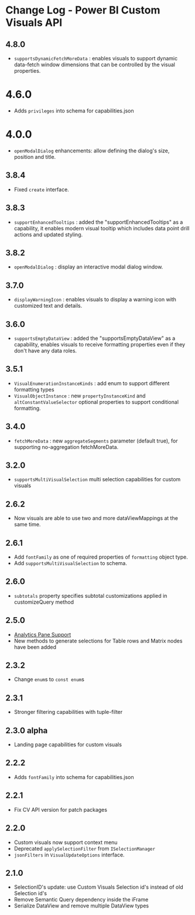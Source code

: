# Change Log - Power BI Custom Visuals API

## 4.8.0
 * `supportsDynamicFetchMoreData` : enables visuals to support dynamic data-fetch window dimensions that can be controlled by the visual properties.
# 4.6.0
* Adds `privileges` into schema for capabilities.json

# 4.0.0
* `openModalDialog` enhancements: allow defining the dialog's size, position and title.

## 3.8.4
* Fixed `create` interface.

## 3.8.3
* `supportEnhancedTooltips` : added the "supportEnhancedTooltips" as a capability, it enables modern visual tooltip which includes data point drill actions and updated styling.

## 3.8.2
* `openModalDialog` : display an interactive modal dialog window.

## 3.7.0
* `displayWarningIcon` : enables visuals to display a warning icon with customized text and details.

## 3.6.0
* `supportsEmptyDataView` : added the "supportsEmptyDataView" as a capability, enables visuals to receive formatting properties even if they don't have any data roles.

## 3.5.1
* `VisualEnumerationInstanceKinds` : add enum to support different formatting types
* `VisualObjectInstance` : new `propertyInstanceKind` and `altConstantValueSelector` optional properties to support conditional formatting.


## 3.4.0
* `fetchMoreData` : new `aggregateSegments` parameter (default true), for supporting no-aggregation fetchMoreData.

## 3.2.0
* `supportsMultiVisualSelection` multi selection capabilities for custom visuals

## 2.6.2
* Now visuals are able to use two and more dataViewMappings at the same time.

## 2.6.1
* Add `fontFamily` as one of required properties of `formatting` object type.
* Add `supportsMultiVisualSelection` to schema.

## 2.6.0
* `subtotals` property specifies subtotal customizations applied in customizeQuery method

## 2.5.0
* [Analytics Pane Support](../how-to-guide/analytics-properties/)
* New methods to generate selections for Table rows and Matrix nodes have been added

## 2.3.2
* Change `enum`s to `const enum`s

## 2.3.1
* Stronger filtering capabilities with tuple-filter

## 2.3.0 alpha
* Landing page capabilities for custom visuals

## 2.2.2
* Adds `fontFamily` into schema for capabilities.json

## 2.2.1
* Fix CV API version for patch packages

## 2.2.0
* Custom visuals now support context menu
* Deprecated `applySelectionFilter` from `ISelectionManager`
* `jsonFilters` in `VisualUpdateOptions` interface.

## 2.1.0
* SelectionID's update: use Custom Visuals Selection id's instead of old Selection id's 
* Remove Semantic Query dependency inside the iFrame
* Serialize DataView and remove multiple DataView types
